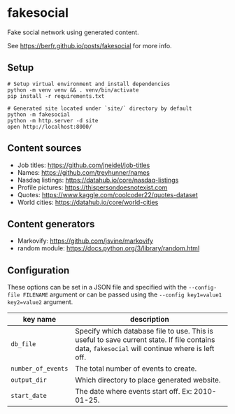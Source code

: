 # fakesocial

Fake social network using generated content.

See https://berfr.github.io/posts/fakesocial for more info.

## Setup

```shell
# Setup virtual environment and install dependencies
python -m venv venv && . venv/bin/activate
pip install -r requirements.txt

# Generated site located under `site/` directory by default
python -m fakesocial
python -m http.server -d site
open http://localhost:8000/
```

## Content sources

- Job titles: https://github.com/jneidel/job-titles
- Names: https://github.com/treyhunner/names
- Nasdaq listings: https://datahub.io/core/nasdaq-listings
- Profile pictures: https://thispersondoesnotexist.com
- Quotes: https://www.kaggle.com/coolcoder22/quotes-dataset
- World cities: https://datahub.io/core/world-cities

## Content generators

- Markovify: https://github.com/jsvine/markovify
- random module: https://docs.python.org/3/library/random.html

## Configuration

These options can be set in a JSON file and specified with the `--config-file FILENAME` argument or can be passed using the `--config key1=value1 key2=value2` argument.

key name | description
--- | ---
`db_file` | Specify which database file to use. This is useful to save current state. If file contains data, `fakesocial` will continue where is left off.
`number_of_events` | The total number of events to create.
`output_dir` | Which directory to place generated website.
`start_date` | The date where events start off. Ex: 2010-01-25.
